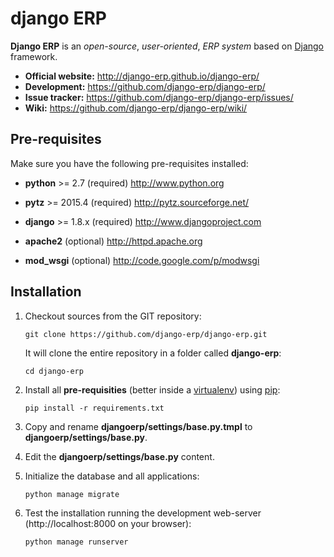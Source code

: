 django ERP
==========

**Django ERP** is an _open-source_, _user-oriented_, *ERP system* based on [Django](http://www.djangoproject.com) framework.

 * **Official website:** http://django-erp.github.io/django-erp/
 * **Development:** https://github.com/django-erp/django-erp/
 * **Issue tracker:** https://github.com/django-erp/django-erp/issues/
 * **Wiki:** https://github.com/django-erp/django-erp/wiki/

Pre-requisites
--------------

Make sure you have the following pre-requisites installed:

 * **python** >= 2.7 (required)
   http://www.python.org

 * **pytz** >= 2015.4 (required)
   http://pytz.sourceforge.net/

 * **django** >= 1.8.x (required)
   http://www.djangoproject.com

 * **apache2** (optional)
   http://httpd.apache.org

 * **mod_wsgi** (optional)
   http://code.google.com/p/modwsgi

Installation
------------

1. Checkout sources from the GIT repository:

    `git clone https://github.com/django-erp/django-erp.git`
    
   It will clone the entire repository in a folder called **django-erp**:

    `cd django-erp`

2. Install all **pre-requisities** (better inside a [virtualenv]) using [pip]:

    `pip install -r requirements.txt`

3. Copy and rename **djangoerp/settings/base.py.tmpl** to  **djangoerp/settings/base.py**.
 
4. Edit the **djangoerp/settings/base.py** content.

5. Initialize the database and all applications:

    `python manage migrate`

6. Test the installation running the development web-server (http://localhost:8000 on your browser):

    `python manage runserver`

[virtualenv]: http://www.virtualenv.org/en/latest/    
[pip]: http://www.pip-installer.org/en/latest/
